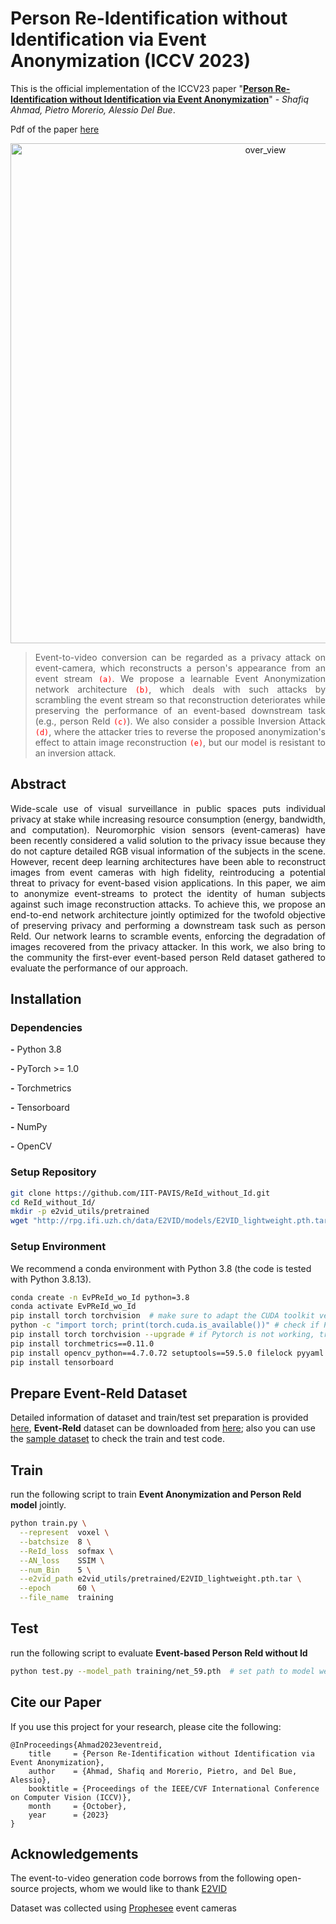 # Person Re-Identification without Identification via Event Anonymization (ICCV 2023)
This is the official implementation of the ICCV23 paper "[**Person Re-Identification without Identification via Event Anonymization**](http://arxiv.org/abs/2308.04402)" - _Shafiq Ahmad, Pietro Morerio, Alessio Del Bue_. 

Pdf of the paper [here](http://arxiv.org/abs/2308.04402)

<!--- <img align="right" src="images/approach.gif" alt="approach" width="400"/>  
<img src="image/ReId_without_Id.gif" alt="over_view" width="600"/>      --> 

<p align="center">
  <img src="image/ReId_without_Id.gif" alt="over_view" title="My Image Caption" width="800"/>
</p>

> <p align="justify"> Event-to-video conversion can be regarded as a privacy attack on event-camera, which reconstructs a person's appearance from an event stream <code style="color : red">(a)</code>. We propose a learnable Event Anonymization network architecture <code style="color : red">(b)</code>, which deals with such attacks by scrambling the event stream so that reconstruction deteriorates while preserving the performance of an event-based downstream task (e.g., person ReId <code style="color : red">(c)</code>). We also consider a possible Inversion Attack <code style="color : red">(d)</code>, where the attacker tries to reverse the proposed anonymization's effect to attain image reconstruction <code style="color : red">(e)</code>, but our model is resistant to an inversion attack.
  
 
## **Abstract**
<p align="justify"> Wide-scale use of visual surveillance in public spaces puts individual privacy at stake while increasing resource consumption (energy, bandwidth, and computation). Neuromorphic vision sensors (event-cameras) have been recently considered a valid solution to the privacy issue because they do not capture detailed RGB visual information of the subjects in the scene. However, recent deep learning architectures have been able to reconstruct images from event cameras with high fidelity, reintroducing a potential threat to privacy for event-based vision applications. In this paper, we aim to anonymize event-streams to protect the identity of human subjects against such image reconstruction attacks. To achieve this, we propose an end-to-end network architecture jointly optimized for the twofold objective of preserving privacy and performing a downstream task such as person ReId. Our network learns to scramble events, enforcing the degradation of images recovered from the privacy attacker. In this work, we also bring to the community the first-ever event-based person ReId dataset gathered to evaluate the performance of our approach.
  

Installation
---------------------------------
### Dependencies

**-** Python 3.8

**-** PyTorch >= 1.0

**-** Torchmetrics

**-** Tensorboard

**-** NumPy

**-** OpenCV

### Setup Repository 
``` bash
git clone https://github.com/IIT-PAVIS/ReId_without_Id.git
cd ReId_without_Id/
mkdir -p e2vid_utils/pretrained
wget "http://rpg.ifi.uzh.ch/data/E2VID/models/E2VID_lightweight.pth.tar" -O e2vid_utils/pretrained/E2VID_lightweight.pth.tar
```
### Setup Environment 
We recommend a conda environment with Python 3.8 (the code is tested with Python 3.8.13).

```bash
conda create -n EvPReId_wo_Id python=3.8
conda activate EvPReId_wo_Id
pip install torch torchvision  # make sure to adapt the CUDA toolkit version according to your setup
python -c "import torch; print(torch.cuda.is_available())" # check if Pytorch is correctly installed and Cuda is working
pip install torch torchvision --upgrade # if Pytorch is not working, try this
pip install torchmetrics==0.11.0
pip install opencv_python==4.7.0.72 setuptools==59.5.0 filelock pyyaml requests
pip install tensorboard
```

Prepare Event-ReId Dataset
---------------------------------
Detailed information of dataset and train/test set preparation is provided [here](https://github.com/IIT-PAVIS/PReId_wo_Id/blob/main/data), **Event-ReId** dataset can be downloaded from [here](https://doi.org/10.5281/zenodo.8256439); also you can use the [sample dataset](https://github.com/IIT-PAVIS/PReId_wo_Id/tree/main/data/sample_data) to check the train and test code. 


Train
---------------------------------
run the following script to train **Event Anonymization and Person ReId model** jointly.

```bash
python train.py \
  --represent  voxel \
  --batchsize  8 \
  --ReId_loss  sofmax \
  --AN_loss    SSIM \
  --num_Bin    5 \
  --e2vid_path e2vid_utils/pretrained/E2VID_lightweight.pth.tar \
  --epoch      60 \
  --file_name  training
```

Test
---------------------------------
run the following script to evaluate **Event-based Person ReId without Id**

```bash
python test.py --model_path training/net_59.pth  # set path to model weights
```

Cite our Paper
---------------
If you use this project for your research, please cite the following:
```
@InProceedings{Ahmad2023eventreid,
    title     = {Person Re-Identification without Identification via Event Anonymization},
    author    = {Ahmad, Shafiq and Morerio, Pietro, and Del Bue, Alessio},
    booktitle = {Proceedings of the IEEE/CVF International Conference on Computer Vision (ICCV)},
    month     = {October},
    year      = {2023}
}

```

## Acknowledgements

The event-to-video generation code borrows from the following open-source projects, whom we would like to thank [E2VID](https://github.com/uzh-rpg/rpg_e2vid)

Dataset was collected using [Prophesee](https://www.prophesee.ai/) event cameras 

